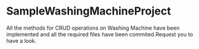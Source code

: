 # SampleWashingMachineProject

All the methods for CRUD operations on Washing Machine have been implemented and all the required files have been commited.Request you to have a look.
